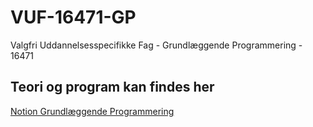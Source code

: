 # VUF-16471-GP
Valgfri Uddannelsesspecifikke Fag - Grundlæggende Programmering - 16471

## Teori og program kan findes her 

[Notion Grundlæggende Programmering](https://mercantec.notion.site/Grundl-ggende-Programmering-c85d855dc05d4c8396917d345fc3ac68?pvs=4)
